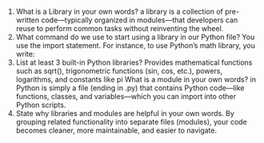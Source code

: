 1. What is a Library in your own words?
a library is a collection of pre-written code—typically organized in modules—that developers can reuse to perform common tasks without reinventing the wheel.
2. What command do we use to start using a library in our Python file?
You use the import statement. For instance, to use Python’s math library, you write:
3. List at least 3 built-in Python libraries?
Provides mathematical functions such as sqrt(), trigonometric functions (sin, cos, etc.), powers, logarithms, and constants like pi
What is a module in your own words?
in Python is simply a file (ending in .py) that contains Python code—like functions, classes, and variables—which you can import into other Python scripts.
5. State why libraries and modules are helpful in your own words.
By grouping related functionality into separate files (modules), your code becomes cleaner, more maintainable, and easier to navigate.